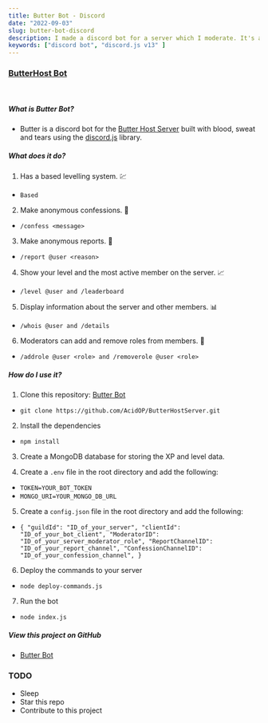 ```yaml
---
title: Butter Bot - Discord
date: "2022-09-03"
slug: butter-bot-discord
description: I made a discord bot for a server which I moderate. It's a simple bot, but it does the job.
keywords: ["discord bot", "discord.js v13" ]
---
```


### [ButterHost Bot](https://github.com/AcidOP/ButterHostServer)
&nbsp;


##### What is Butter Bot?
* Butter is a discord bot for the [Butter Host Server](https://discord.gg/8R7bZ9QZyq) built with blood, sweat and tears using the [discord.js](https://discord.js.org/#/) library.

##### What does it do?
1. Has a based levelling system. 💹
* `Based` 

2. Make anonymous confessions. 🤫
* `/confess <message>`

3. Make anonymous reports. 📝
* `/report @user <reason>`

4. Show your level and the most active member on the server. 📈
* `/level @user and /leaderboard`

5. Display information about the server and other members. 📊
* `/whois @user and /details`

6. Moderators can add and remove roles from members. 👮
* `/addrole @user <role> and /removerole @user <role>`

##### How do I use it?
1. Clone this repository: [Butter Bot](https://github.com/AcidOP/ButterHostServer)
* `git clone https://github.com/AcidOP/ButterHostServer.git`

2. Install the dependencies
* `npm install`

3. Create a MongoDB database for storing the XP and level data.

4. Create a `.env` file in the root directory and add the following:
* `TOKEN=YOUR_BOT_TOKEN`
* `MONGO_URI=YOUR_MONGO_DB_URL`

5. Create a `config.json` file in the root directory and add the following:
* `{
    "guildId": "ID_of_your_server",
    "clientId": "ID_of_your_bot_client",
    "ModeratorID": "ID_of_your_server_moderator_role",
    "ReportChannelID": "ID_of_your_report_channel",
    "ConfessionChannelID": "ID_of_your_confession_channel",
}`

6. Deploy the commands to your server
* `node deploy-commands.js`

7. Run the bot
* `node index.js`

##### View this project on GitHub
* [Butter Bot](https://github.com/AcidOP/ButterHostServer)

### TODO
- Sleep
- Star this repo
- Contribute to this project

